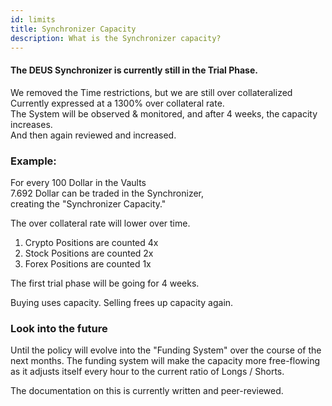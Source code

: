 ```yaml
---
id: limits
title: Synchronizer Capacity    
description: What is the Synchronizer capacity?
---
```




#### The DEUS Synchronizer is currently still in the Trial Phase. <br/>
We removed the Time restrictions, but we are still over collateralized
Currently expressed at a 1300% over collateral rate. <br/>
The System will be observed & monitored, and after 4 weeks, the capacity increases. <br/>
And then again reviewed and increased.



### Example:
For every 
100 Dollar in the Vaults <br/>
7.692 Dollar can be traded in the Synchronizer, <br/>
creating the "Synchronizer Capacity." <br/>


The over collateral rate will lower over time.

1. Crypto Positions are counted 4x
2. Stock Positions are counted 2x
3. Forex Positions are counted 1x <br/>

The first trial phase will be going for 4 weeks.


Buying uses capacity.
Selling frees up capacity again.




### Look into the future

Until the policy will evolve into the "Funding System" over the course of the next months.
The funding system will make the capacity more free-flowing as it adjusts itself every hour to the current ratio of Longs / Shorts.

The documentation on this is currently written and peer-reviewed.


